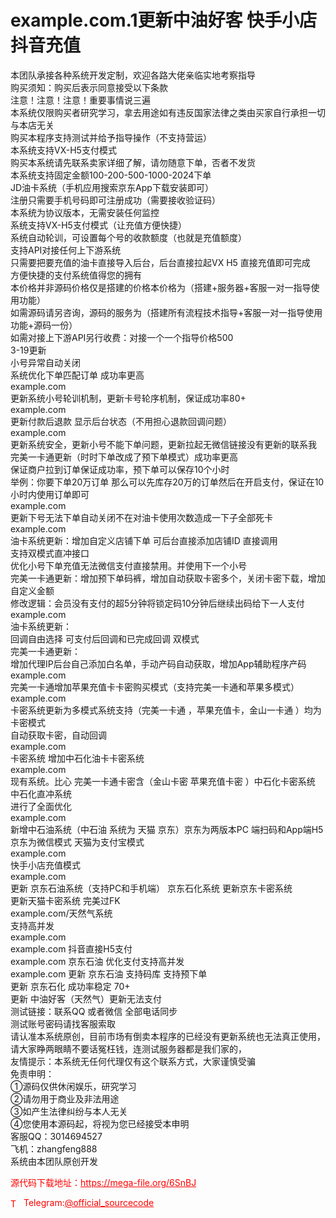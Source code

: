 # example.com.1更新中油好客 快手小店 抖音充值

本团队承接各种系统开发定制，欢迎各路大佬亲临实地考察指导<br>购买须知：购买后表示同意接受以下条款<br>注意！注意！注意！重要事情说三遍<br>本系统仅限购买者研究学习，拿去用途如有违反国家法律之类由买家自行承担一切与本店无关<br>购买本程序支持测试并给予指导操作（不支持营运）<br>本系统支持VX-H5支付模式<br>购买本系统请先联系卖家详细了解，请勿随意下单，否者不发货<br>本系统支持固定金额100-200-500-1000-2024下单<br>JD油卡系统（手机应用搜索京东App下载安装即可）<br>注册只需要手机号码即可注册成功（需要接收验证码）<br>本系统为协议版本，无需安装任何监控<br>系统支持VX-H5支付模式（让充值方便快捷）<br>系统自动轮训，可设置每个号的收款额度（也就是充值额度）<br>支持API对接任何上下游系统<br>只需要把要充值的油卡直接导入后台，后台直接拉起VX H5 直接充值即可完成<br>方便快捷的支付系统值得您的拥有<br>本价格并非源码价格仅是搭建的价格本价格为（搭建+服务器+客服一对一指导使用功能）<br>如需源码请另咨询，源码的服务为（搭建所有流程技术指导+客服一对一指导使用功能+源码一份）<br>如需对接上下游API另行收费：对接一个一个指导价格500<br>3-19更新<br>小号异常自动关闭<br>系统优化下单匹配订单 成功率更高<br>example.com<br>更新系统小号轮训机制，更新卡号轮序机制，保证成功率80+<br>example.com<br>更新付款后退款 显示后台状态（不用担心退款回调问题）<br>example.com<br>更新系统安全，更新小号不能下单问题，更新拉起无微信链接没有更新的联系我<br>完美一卡通更新（时时下单改成了预下单模式）成功率更高<br>保证商户拉到订单保证成功率，预下单可以保存10个小时<br>举例：你要下单20万订单 那么可以先库存20万的订单然后在开启支付，保证在10小时内使用订单即可<br>example.com<br>更新下号无法下单自动关闭不在对油卡使用次数造成一下子全部死卡<br>example.com<br>油卡系统更新：增加自定义店铺下单 可后台直接添加店铺ID 直接调用<br>支持双模式直冲接口<br>优化小号下单充值无法微信支付直接禁用。并使用下一个小号<br>完美一卡通更新：增加预下单码裤，增加自动获取卡密多个，关闭卡密下载，增加自定义金额<br>修改逻辑：会员没有支付的超5分钟将锁定码10分钟后继续出码给下一人支付<br>example.com<br>油卡系统更新：<br>回调自由选择 可支付后回调和已完成回调 双模式<br>完美一卡通更新：<br>增加代理IP后台自己添加白名单，手动产码自动获取，增加App辅助程序产码<br>example.com<br>完美一卡通增加苹果充值卡卡密购买模式（支持完美一卡通和苹果多模式）<br>example.com<br>卡密系统更新为多模式系统支持（完美一卡通 ，苹果充值卡，金山一卡通 ）均为卡密模式<br>自动获取卡密，自动回调<br>example.com<br>卡密系统 增加中石化油卡卡密系统<br>example.com<br>现有系统。比心 完美一卡通卡密含（金山卡密 苹果充值卡密 ）中石化卡密系统 中石化直冲系统<br>进行了全面优化<br>example.com<br>新增中石油系统（中石油 系统为 天猫 京东）京东为两版本PC 端扫码和App端H5<br>京东为微信模式 天猫为支付宝模式<br>example.com<br>快手小店充值模式<br>example.com<br>更新 京东石油系统（支持PC和手机端） 京东石化系统 更新京东卡密系统<br>更新天猫卡密系统 完美过FK<br>example.com/天然气系统<br>支持高并发<br>example.com<br>example.com 抖音直接H5支付<br>example.com 京东石油 优化支付支持高并发<br>example.com 更新 京东石油 支持码库 支持预下单<br>   更新 京东石化 成功率稳定 70+<br>   更新 中油好客（天然气）更新无法支付<br>测试链接：联系QQ 或者微信 全部电话同步<br>测试账号密码请找客服索取<br>请认准本系统原创，目前市场有倒卖本程序的已经没有更新系统也无法真正使用，请大家睁两眼睛不要话冤枉钱，连测试服务器都是我们家的，<br>友情提示：本系统无任何代理仅有这个联系方式，大家谨慎受骗<br>免责申明：<br>①源码仅供休闲娱乐，研究学习<br>②请勿用于商业及非法用途<br>③如产生法律纠纷与本人无关<br>④您使用本源码起，将视为您已经接受本申明<br>客服QQ：3014694527<br>  飞机：zhangfeng888<br>  系统由本团队原创开发<br>


<p style="color: red;">源代码下载地址：<a href="https://mega-file.org/6SnBJ" style="color: red;">https://mega-file.org/6SnBJ</a></p><p style="color: red;"><img src="https://cdn-icons-png.flaticon.com/512/2111/2111646.png" alt="Telegram Icon" style="width: 16px; vertical-align: middle; margin-right: 5px;">Telegram:<a href="https://t.me/official_sourcecode" style="color: red;">@official_sourcecode</a></p>